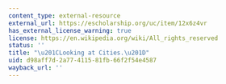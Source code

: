 ```yaml
---
content_type: external-resource
external_url: https://escholarship.org/uc/item/12x6z4vr
has_external_license_warning: true
license: https://en.wikipedia.org/wiki/All_rights_reserved
status: ''
title: "\u201CLooking at Cities.\u201D"
uid: d98aff7d-2a77-4115-81fb-66f2f54e4587
wayback_url: ''
---
```


